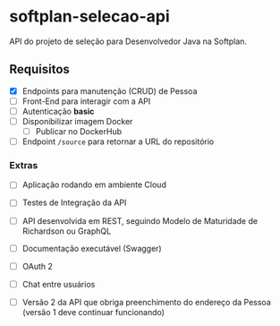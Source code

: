 # softplan-selecao-api

API do projeto de seleção para Desenvolvedor Java na Softplan.

## Requisitos

 - [x] Endpoints para manutenção (CRUD) de Pessoa
 - [ ] Front-End para interagir com a API
 - [ ] Autenticação **basic**
 - [ ] Disponibilizar imagem Docker
	 - [ ] Publicar no DockerHub
 - [ ] Endpoint `/source` para retornar a URL do repositório

### Extras

 - [ ] Aplicação rodando em ambiente Cloud
 - [ ] Testes de Integração da API
 - [ ] API desenvolvida em REST, seguindo Modelo de Maturidade de Richardson ou GraphQL
 - [ ] Documentação executável (Swagger)
 - [ ] OAuth 2
 - [ ] Chat entre usuários
 - [ ] Versão 2 da API que obriga preenchimento do endereço da Pessoa (versão 1 deve continuar funcionando)

